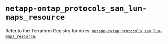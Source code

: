 # `netapp-ontap_protocols_san_lun-maps_resource`

Refer to the Terraform Registry for docs: [`netapp-ontap_protocols_san_lun-maps_resource`](https://registry.terraform.io/providers/netapp/netapp-ontap/2.3.0/docs/resources/protocols_san_lun-maps_resource).
